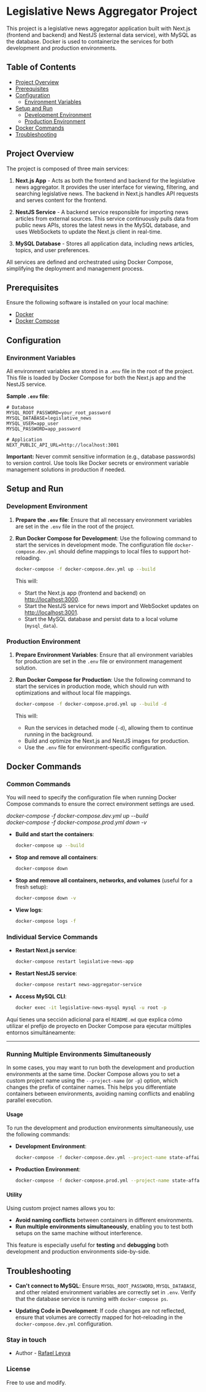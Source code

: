 # Legislative News Aggregator Project

This project is a legislative news aggregator application built with Next.js (frontend and backend) and NestJS (external data service), with MySQL as the database. Docker is used to containerize the services for both development and production environments.

## Table of Contents

- [Project Overview](#project-overview)
- [Prerequisites](#prerequisites)
- [Configuration](#configuration)
    - [Environment Variables](#environment-variables)
- [Setup and Run](#setup-and-run)
    - [Development Environment](#development-environment)
    - [Production Environment](#production-environment)
- [Docker Commands](#docker-commands)
- [Troubleshooting](#troubleshooting)

## Project Overview

The project is composed of three main services:

1. **Next.js App** - Acts as both the frontend and backend for the legislative news aggregator. It provides the user interface for viewing, filtering, and searching legislative news. The backend in Next.js handles API requests and serves content for the frontend.

2. **NestJS Service** - A backend service responsible for importing news articles from external sources. This service continuously pulls data from public news APIs, stores the latest news in the MySQL database, and uses WebSockets to update the Next.js client in real-time.

3. **MySQL Database** - Stores all application data, including news articles, topics, and user preferences.

All services are defined and orchestrated using Docker Compose, simplifying the deployment and management process.

## Prerequisites

Ensure the following software is installed on your local machine:

- [Docker](https://docs.docker.com/get-docker/)
- [Docker Compose](https://docs.docker.com/compose/install/)

## Configuration

### Environment Variables

All environment variables are stored in a `.env` file in the root of the project. This file is loaded by Docker Compose for both the Next.js app and the NestJS service.

**Sample `.env` file**:

```dotenv
# Database
MYSQL_ROOT_PASSWORD=your_root_password
MYSQL_DATABASE=legislative_news
MYSQL_USER=app_user
MYSQL_PASSWORD=app_password

# Application
NEXT_PUBLIC_API_URL=http://localhost:3001
```

**Important:** Never commit sensitive information (e.g., database passwords) to version control. Use tools like Docker secrets or environment variable management solutions in production if needed.

## Setup and Run

### Development Environment

1. **Prepare the `.env` file**:
   Ensure that all necessary environment variables are set in the `.env` file in the root of the project.

2. **Run Docker Compose for Development**:
   Use the following command to start the services in development mode. The configuration file `docker-compose.dev.yml` should define mappings to local files to support hot-reloading.

   ```bash
   docker-compose -f docker-compose.dev.yml up --build
   ```

   This will:
    - Start the Next.js app (frontend and backend) on [http://localhost:3000](http://localhost:3000).
    - Start the NestJS service for news import and WebSocket updates on [http://localhost:3001](http://localhost:3001).
    - Start the MySQL database and persist data to a local volume (`mysql_data`).

### Production Environment

1. **Prepare Environment Variables**:
   Ensure that all environment variables for production are set in the `.env` file or environment management solution.

2. **Run Docker Compose for Production**:
   Use the following command to start the services in production mode, which should run with optimizations and without local file mappings.

   ```bash
   docker-compose -f docker-compose.prod.yml up --build -d
   ```

   This will:
    - Run the services in detached mode (`-d`), allowing them to continue running in the background.
    - Build and optimize the Next.js and NestJS images for production.
    - Use the `.env` file for environment-specific configuration.

## Docker Commands

### Common Commands
You will need to specify the configuration file when running Docker Compose commands to ensure the correct environment settings are used.

*docker-compose -f docker-compose.dev.yml up --build*
<br>
*docker-compose -f docker-compose.prod.yml down -v*

- **Build and start the containers**:
  ```bash
  docker-compose up --build
  ```

- **Stop and remove all containers**:
  ```bash
  docker-compose down
  ```

- **Stop and remove all containers, networks, and volumes** (useful for a fresh setup):
  ```bash
  docker-compose down -v
  ```

- **View logs**:
  ```bash
  docker-compose logs -f
  ```

### Individual Service Commands

- **Restart Next.js service**:
  ```bash
  docker-compose restart legislative-news-app
  ```

- **Restart NestJS service**:
  ```bash
  docker-compose restart news-aggregator-service
  ```

- **Access MySQL CLI**:
  ```bash
  docker exec -it legislative-news-mysql mysql -u root -p
  ```

Aquí tienes una sección adicional para el `README.md` que explica cómo utilizar el prefijo de proyecto en Docker Compose para ejecutar múltiples entornos simultáneamente:

---

### Running Multiple Environments Simultaneously

In some cases, you may want to run both the development and production environments at the same time. Docker Compose allows you to set a custom project name using the `--project-name` (or `-p`) option, which changes the prefix of container names. This helps you differentiate containers between environments, avoiding naming conflicts and enabling parallel execution.

#### Usage

To run the development and production environments simultaneously, use the following commands:

- **Development Environment**:

  ```bash
  docker-compose -f docker-compose.dev.yml --project-name state-affairs-dev up --build
  ```

- **Production Environment**:

  ```bash
  docker-compose -f docker-compose.prod.yml --project-name state-affairs-prod up --build
  ```

#### Utility

Using custom project names allows you to:
- **Avoid naming conflicts** between containers in different environments.
- **Run multiple environments simultaneously**, enabling you to test both setups on the same machine without interference.

This feature is especially useful for **testing** and **debugging** both development and production environments side-by-side.

## Troubleshooting

- **Can't connect to MySQL**:
  Ensure `MYSQL_ROOT_PASSWORD`, `MYSQL_DATABASE`, and other related environment variables are correctly set in `.env`. Verify that the database service is running with `docker-compose ps`.

- **Updating Code in Development**:
  If code changes are not reflected, ensure that volumes are correctly mapped for hot-reloading in the `docker-compose.dev.yml` configuration.

### Stay in touch

- Author - [Rafael Leyva](https://github.com/rafaelleiv)

### License

Free to use and modify. 
